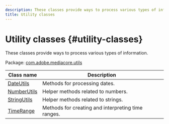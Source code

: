 ```yaml
---
description: These classes provide ways to process various types of information.
title: Utility classes
---
```


# Utility classes {#utility-classes}

These classes provide ways to process various types of information.

 Package: [com.adobe.mediacore.utils](https://help.adobe.com/en_US/primetime/api/psdk/javadoc_1.4/com/adobe/mediacore/utils/package-summary.html) 

|  Class name  | Description  |
|---|---|
| [DateUtils](https://help.adobe.com/en_US/primetime/api/psdk/javadoc_1.4/com/adobe/mediacore/utils/DateUtils.html)  | Methods for processing dates.  |
| [NumberUtils](https://help.adobe.com/en_US/primetime/api/psdk/javadoc_1.4/com/adobe/mediacore/utils/NumberUtils.html) | Helper methods related to numbers.  |
| [StringUtils](https://help.adobe.com/en_US/primetime/api/psdk/javadoc_1.4/com/adobe/mediacore/utils/StringUtils.html) | Helper methods related to strings.  |
| [TimeRange](https://help.adobe.com/en_US/primetime/api/psdk/javadoc_1.4/com/adobe/mediacore/utils/TimeRange.html)  | Methods for creating and interpreting time ranges.  |